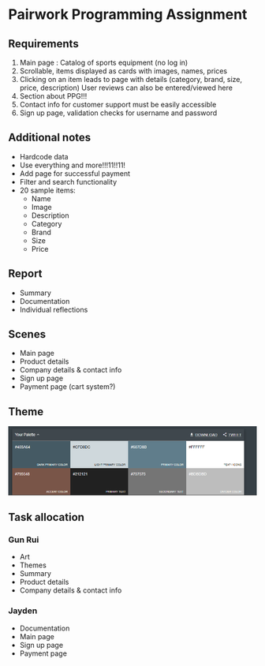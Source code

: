 # Pairwork Programming Assignment

## Requirements
1. Main page : Catalog of sports equipment (no log in)
2. Scrollable, items displayed as cards with images, names, prices
3. Clicking on an item leads to page with details (category, brand, size, price, description) User reviews can also be entered/viewed here
5. Section about PPG!!!
6. Contact info for customer support must be easily accessible
7. Sign up page, validation checks for username and password

## Additional notes
- Hardcode data
- Use everything and more!!!11!!11!
- Add page for successful payment
- Filter and search functionality
- 20 sample items:
  - Name
  - Image
  - Description
  - Category
  - Brand
  - Size
  - Price

## Report
- Summary
- Documentation
- Individual reflections

## Scenes
- Main page
- Product details
- Company details & contact info
- Sign up page
- Payment page (cart system?)

## Theme
![Theme image](theme.png "Theme")

## Task allocation
### Gun Rui
- Art
- Themes
- Summary
- Product details
- Company details & contact info
### Jayden
- Documentation
- Main page
- Sign up page
- Payment page
